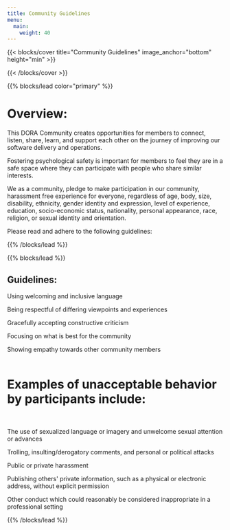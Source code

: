```yaml
---
title: Community Guidelines
menu:
  main:
    weight: 40
---
```


{{< blocks/cover title="Community Guidelines" image_anchor="bottom" height="min" >}}

{{< /blocks/cover >}}

{{% blocks/lead color="primary" %}}
# Overview:
This DORA Community creates opportunities for members to connect, listen, share, learn, and support each other on the journey of improving our software delivery and operations.

Fostering psychological safety is important for members to feel they are in a safe space where they can participate with people who share similar interests.  

We as a community, pledge to make participation in our community, harassment free experience for everyone, regardless of age, body, size, disability, ethnicity, gender identity and expression, level of experience, education, socio-economic status, nationality, personal appearance, race, religion, or sexual identity and orientation. 

Please read and adhere to the following guidelines:

{{% /blocks/lead %}}

{{% blocks/lead %}}

## Guidelines:


Using welcoming and inclusive language

Being respectful of differing viewpoints and experiences

Gracefully accepting constructive criticism

Focusing on what is best for the community

Showing empathy towards other community members
<br><br>

<h1 class="text-center" >Examples of unacceptable behavior by participants include:</h1>
<br>
 
The use of sexualized language or imagery and unwelcome sexual attention or advances

Trolling, insulting/derogatory comments, and personal or political attacks

Public or private harassment

Publishing others' private information, such as a physical or electronic address, without explicit permission

Other conduct which could reasonably be considered inappropriate in a professional setting


{{% /blocks/lead %}}



